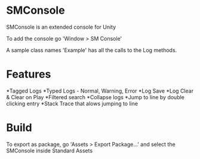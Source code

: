 # SMConsole
SMConsole is an extended console for Unity 

To add the console go 'Window >  SM Console'

A sample class names 'Example' has all the calls to the Log methods.


# Features
*Tagged Logs
*Typed Logs - Normal, Warning, Error
*Log Save
*Log Clear & Clear on Play
*Filtered search
*Collapse logs
*Jump to line by double clicking entry
*Stack Trace that alows jumping to line

# Build
To export as package, go 'Assets > Export Package...' and select the SMConsole inside Standard Assets
